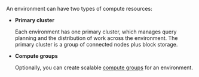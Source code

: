 An environment can have two types of compute resources:

-   **Primary cluster**

    Each environment has one primary cluster, which manages query planning and the distribution of work across the environment. The primary cluster is a group of connected nodes plus block storage.


-   **Compute groups**

    Optionally, you can create scalable [compute groups](mqu1640280532737.md) for an environment.



